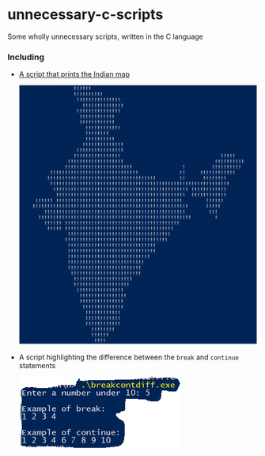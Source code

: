 # unnecessary-c-scripts
Some wholly unnecessary scripts, written in the C language

### Including

- [A script that prints the Indian map](map_of_india/map.c)

    ![result preview](map_of_india/map.png)

- A script highlighting the difference between the `break` and `continue` statements

    ![result preview](breakcontdiff/breakcontdiff.png)
